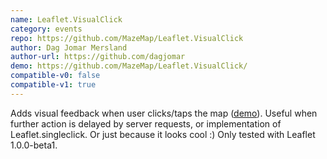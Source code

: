```yaml
---
name: Leaflet.VisualClick
category: events
repo: https://github.com/MazeMap/Leaflet.VisualClick
author: Dag Jomar Mersland
author-url: https://github.com/dagjomar
demo: https://github.com/MazeMap/Leaflet.VisualClick/
compatible-v0: false
compatible-v1: true
---
```


Adds visual feedback when user clicks/taps the map (<a href="https://github.com/MazeMap/Leaflet.VisualClick/">demo</a>).	            Useful when further action is delayed by server requests, or implementation of Leaflet.singleclick.	            Or just because it looks cool :)	            Only tested with Leaflet 1.0.0-beta1.
